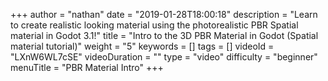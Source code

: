 +++
author = "nathan"
date = "2019-01-28T18:00:18"
description = "Learn to create realistic looking material using the photorealistic PBR Spatial material in Godot 3.1!"
title = "Intro to the 3D PBR Material in Godot (Spatial material tutorial)"
weight = "5"
keywords = []
tags = []
videoId = "LXnW6WL7cSE"
videoDuration = ""
type = "video"
difficulty = "beginner"
menuTitle = "PBR Material Intro"
+++
